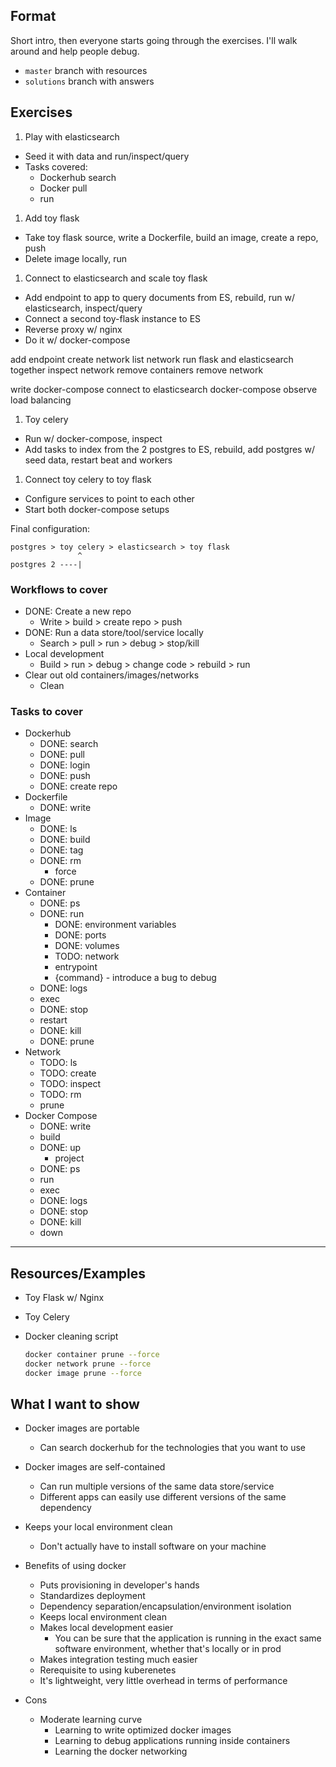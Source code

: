 
## Format

Short intro, then everyone starts going through the exercises. I'll walk
around and help people debug.

- `master` branch with resources
- `solutions` branch with answers

## Exercises

1. Play with elasticsearch
  - Seed it with data and run/inspect/query
  - Tasks covered:
    - Dockerhub search
    - Docker pull
    - run
1. Add toy flask
  - Take toy flask source, write a Dockerfile, build an image, create a repo,
    push
  - Delete image locally, run
1. Connect to elasticsearch and scale toy flask
  - Add endpoint to app to query documents from ES, rebuild, run w/
    elasticsearch, inspect/query
  - Connect a second toy-flask instance to ES
  - Reverse proxy w/ nginx
  - Do it w/ docker-compose

add endpoint
create network
list network
run flask and elasticsearch together
inspect network
remove containers
remove network

write docker-compose
connect to elasticsearch docker-compose
observe load balancing

1. Toy celery
  - Run w/ docker-compose, inspect
  - Add tasks to index from the 2 postgres to ES, rebuild, add postgres w/ seed
    data, restart beat and workers
1. Connect toy celery to toy flask
  - Configure services to point to each other
  - Start both docker-compose setups

Final configuration:

```
postgres > toy celery > elasticsearch > toy flask
               ^
postgres 2 ----|
```

### Workflows to cover

- DONE: Create a new repo
  - Write > build > create repo > push
- DONE: Run a data store/tool/service locally
  - Search > pull > run > debug > stop/kill
- Local development
  - Build > run > debug > change code > rebuild > run
- Clear out old containers/images/networks
  - Clean

### Tasks to cover
- Dockerhub
  - DONE: search
  - DONE: pull
  - DONE: login
  - DONE: push
  - DONE: create repo
- Dockerfile
  - DONE: write
- Image
  - DONE: ls
  - DONE: build
  - DONE: tag
  - DONE: rm
    - force
  - DONE: prune
- Container
  - DONE: ps
  - DONE: run
    - DONE: environment variables
    - DONE: ports
    - DONE: volumes
    - TODO: network
    - entrypoint
    - {command} - introduce a bug to debug
  - DONE: logs
  - exec
  - DONE: stop
  - restart
  - DONE: kill
  - DONE: prune
- Network
  - TODO: ls
  - TODO: create
  - TODO: inspect
  - TODO: rm
  - prune
- Docker Compose
  - DONE: write
  - build
  - DONE: up
    - project
  - DONE: ps
  - run
  - exec
  - DONE: logs
  - DONE: stop
  - DONE: kill
  - down

--------------------------------------------------------------------------------

## Resources/Examples

- Toy Flask w/ Nginx
- Toy Celery
- Docker cleaning script

  ```bash
  docker container prune --force
  docker network prune --force
  docker image prune --force
  ```

## What I want to show

- Docker images are portable
  - Can search dockerhub for the technologies that you want to use
- Docker images are self-contained
  - Can run multiple versions of the same data store/service
  - Different apps can easily use different versions of the same dependency
- Keeps your local environment clean
  - Don't actually have to install software on your machine

- Benefits of using docker
  - Puts provisioning in developer's hands
  - Standardizes deployment
  - Dependency separation/encapsulation/environment isolation
  - Keeps local environment clean
  - Makes local development easier
    - You can be sure that the application is running in the exact same
      software environment, whether that's locally or in prod
  - Makes integration testing much easier
  - Rerequisite to using kuberenetes
  - It's lightweight, very little overhead in terms of performance
- Cons
  - Moderate learning curve
    - Learning to write optimized docker images
    - Learning to debug applications running inside containers
    - Learning the docker networking
